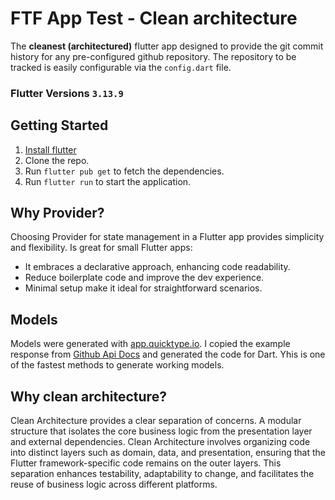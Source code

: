 # FTF App Test - Clean architecture

The **cleanest (architectured)** flutter app designed to provide the git commit history for any pre-configured github repository. The repository to be tracked is easily configurable via the `config.dart` file.

### Flutter Versions `3.13.9`

## Getting Started

1. [Install flutter](https://docs.flutter.dev/get-started/install)
2. Clone the repo.
3. Run `flutter pub get` to fetch the dependencies.
4. Run `flutter run` to start the application.

## Why Provider?

Choosing Provider for state management in a Flutter app provides simplicity and flexibility. Is great for small Flutter apps:

- It embraces a declarative approach, enhancing code readability.
- Reduce boilerplate code and improve the dev experience.
- Minimal setup make it ideal for straightforward scenarios.

## Models

Models were generated with [app.quicktype.io](https://[app.quicktype.io]).
I copied the example response from [Github Api Docs](https://https://docs.github.com/es/rest/commits/commits?apiVersion=2022-11-28#list-commits) and generated the code for Dart. Yhis is one of the fastest methods to generate working models.

## Why clean architecture?

Clean Architecture provides a clear separation of concerns. A modular structure that isolates the core business logic from the presentation layer and external dependencies. Clean Architecture involves organizing code into distinct layers such as domain, data, and presentation, ensuring that the Flutter framework-specific code remains on the outer layers. This separation enhances testability, adaptability to change, and facilitates the reuse of business logic across different platforms.